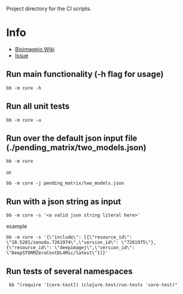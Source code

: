 Project directory for the CI scripts.

# Info
- [Bioimageio Wiki](https://github.com/bioimage-io/bioimage.io/wiki/Contribute-community-partner-specific-test-summaries)
- [Issue](https://github.com/bioimage-io/collection-bioimage-io/issues/515)

## Run main functionality (-h flag for usage)
````
bb -m core -h
````

## Run all unit tests
````
bb -m core -u
````

## Run over the default json input file (./pending_matrix/two_models.json)
````
bb -m core
````
or 
````
bb -m core -j pending_matrix/two_models.json
````

## Run with a json string as input
````
bb -m core -s '<a valid json string literal here>'
````
example
````
bb -m core -s '{\"include\": [{\"resource_id\": \"10.5281/zenodo.7261974\",\"version_id\": \"7261975\"}, {\"resource_id\": \"deepimagej\",\"version_id\": \"DeepSTORMZeroCostDL4Mic/latest\"}]}'
````


## Run tests of several namespaces
````
 bb "(require '[core-test]) (clojure.test/run-tests 'core-test)"
````
